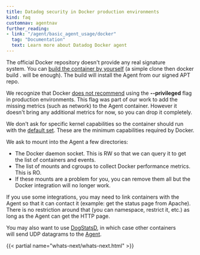 ```yaml
---
title: Datadog security in Docker production environments
kind: faq
customnav: agentnav
further_reading:
- link: "/agent/basic_agent_usage/docker"
  tag: "Documentation"
  text: Learn more about Datadog Docker agent
---
```


The official Docker repository doesn't provide any real signature system. You can [build the container by yourself](https://github.com/DataDog/docker-dd-agent) (a simple clone then docker build . will be enough). The build will install the Agent from our signed APT repo.

We recognize that Docker [does not recommend](http://blog.docker.com/tag/docker-1-2/) using the **--privileged** flag in production environments. This flag was part of our work to add the missing metrics (such as network) to the Agent container. However it doesn't bring any additional metrics for now, so you can drop it completely.

We don't ask for specific kernel capabilities so the container should run with the [default set](https://github.com/docker/docker/blob/v1.4.1/daemon/execdriver/native/template/default_template.go#L12). These are the minimum capabilities required by Docker.

We ask to mount into the Agent a few directories:

* The Docker daemon socket. This is RW so that we can query it to get the list of containers and events.
* The list of mounts and cgroups to collect Docker performance metrics. This is RO.
* If these mounts are a problem for you, you can remove them all but the Docker integration will no longer work.

If you use some integrations, you may need to link containers with the Agent so that it can contact it (example: get the status page from Apache). There is no restriction around that (you can namespace, restrict it, etc.) as long as the Agent can get the HTTP page.

You may also want to use [DogStatsD](/developers/dogstatsd), in which case other containers will send UDP datagrams to the [Agent](/agent/). 

{{< partial name="whats-next/whats-next.html" >}}